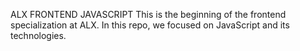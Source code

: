 ALX FRONTEND JAVASCRIPT
This is the beginning of the frontend specialization at ALX. In this repo, we focused on JavaScript and its technologies.